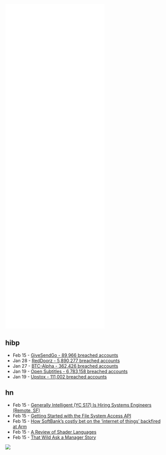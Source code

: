 ![Metrics](https://raw.githubusercontent.com/phixion/phixion/master/metrics.svg)

## hibp

<!--
for https://github.com/phixion/phixion/blob/main/.github/workflows/feeds.yml
-->
<!--START_SECTION:haveibeenpwnd-->
- Feb 15 - [GiveSendGo - 89,966 breached accounts](https://haveibeenpwned.com/PwnedWebsites#GiveSendGo)
- Jan 28 - [RedDoorz - 5,890,277 breached accounts](https://haveibeenpwned.com/PwnedWebsites#RedDoorz)
- Jan 27 - [BTC-Alpha - 362,426 breached accounts](https://haveibeenpwned.com/PwnedWebsites#BTCAlpha)
- Jan 19 - [Open Subtitles - 6,783,158 breached accounts](https://haveibeenpwned.com/PwnedWebsites#OpenSubtitles)
- Jan 19 - [Upstox - 111,002 breached accounts](https://haveibeenpwned.com/PwnedWebsites#Upstox)
<!--END_SECTION:haveibeenpwnd-->

## hn

<!--
for https://github.com/phixion/phixion/blob/main/.github/workflows/feeds.yml
-->
<!--START_SECTION:hn-->
- Feb 15 - [Generally Intelligent (YC S17) Is Hiring Systems Engineers (Remote, SF)](https://news.ycombinator.com/item?id=30342319)
- Feb 15 - [Getting Started with the File System Access API](https://css-tricks.com/getting-started-with-the-file-system-access-api/)
- Feb 15 - [How SoftBank’s costly bet on the ‘internet of things’ backfired at Arm](https://www.ft.com/content/29cbb67e-5e06-4eef-a9dd-a46379b9f8da)
- Feb 15 - [A Review of Shader Languages](https://alain.xyz/blog/a-review-of-shader-languages)
- Feb 15 - [That Wild Ask a Manager Story](https://jacobian.org/2022/feb/14/that-wild-aam-story/)
<!--END_SECTION:hn-->

<!--
for https://yhype.me
-->
![](https://hit.yhype.me/github/profile?user_id=13013670)
